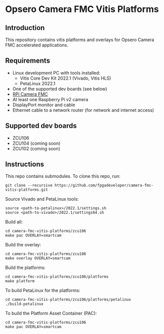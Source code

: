 # Opsero Camera FMC Vitis Platforms

## Introduction
This repository contains vitis platforms and overlays for Opsero Camera FMC accelerated applications.

## Requirements

* Linux development PC with tools installed:
  - Vitis Core Dev Kit 2022.1 (Vivado, Vitis HLS)
  - PetaLinux 2022.1
* One of the supported dev boards (see below)
* [RPi Camera FMC](https://camerafmc.com)
* At least one Raspberry Pi v2 camera
* DisplayPort monitor and cable
* Ethernet cable to a network router (for network and internet access)

## Supported dev boards

* ZCU106
* ZCU104 (coming soon)
* ZCU102 (coming soon)

## Instructions

This repo contains submodules. To clone this repo, run:
```
git clone --recursive https://github.com/fpgadeveloper/camera-fmc-vitis-platforms.git
```

Source Vivado and PetaLinux tools:

```
source <path-to-petalinux>/2022.1/settings.sh
source <path-to-vivado>/2022.1/settings64.sh
```

Build all:

```
cd camera-fmc-vitis-platforms/zcu106
make pac OVERLAY=smartcam
```

Build the overlay:

```
cd camera-fmc-vitis-platforms/zcu106
make overlay OVERLAY=smartcam
```

Build the platforms:

```
cd camera-fmc-vitis-platforms/zcu106/platforms
make platform
```

To build PetaLinux for the platforms:

```
cd camera-fmc-vitis-platforms/zcu106/platforms/petalinux
./build-petalinux
```

To build the Platform Asset Container (PAC):

```
cd camera-fmc-vitis-platforms/zcu106
make pac OVERLAY=smartcam
```


